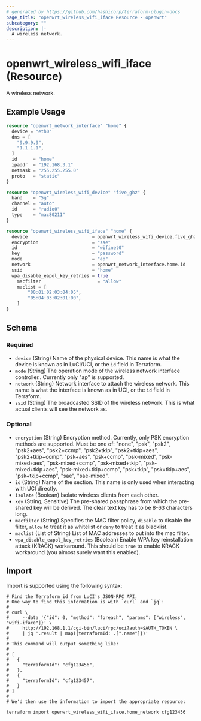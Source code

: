 ```yaml
---
# generated by https://github.com/hashicorp/terraform-plugin-docs
page_title: "openwrt_wireless_wifi_iface Resource - openwrt"
subcategory: ""
description: |-
  A wireless network.
---
```


# openwrt_wireless_wifi_iface (Resource)

A wireless network.

## Example Usage

```terraform
resource "openwrt_network_interface" "home" {
  device = "eth0"
  dns = [
    "9.9.9.9",
    "1.1.1.1",
  ]
  id      = "home"
  ipaddr  = "192.168.3.1"
  netmask = "255.255.255.0"
  proto   = "static"
}

resource "openwrt_wireless_wifi_device" "five_ghz" {
  band    = "5g"
  channel = "auto"
  id      = "radio0"
  type    = "mac80211"
}

resource "openwrt_wireless_wifi_iface" "home" {
  device                        = openwrt_wireless_wifi_device.five_ghz.id
  encryption                    = "sae"
  id                            = "wifinet0"
  key                           = "password"
  mode                          = "ap"
  network                       = openwrt_network_interface.home.id
  ssid                          = "home"
  wpa_disable_eapol_key_retries = true 
	macfilter                     = "allow"
	maclist = [
		"00:01:02:03:04:05",
		"05:04:03:02:01:00",
	]
}
```

<!-- schema generated by tfplugindocs -->
## Schema

### Required

- `device` (String) Name of the physical device. This name is what the device is known as in LuCI/UCI, or the `id` field in Terraform.
- `mode` (String) The operation mode of the wireless network interface controller.. Currently only "ap" is supported.
- `network` (String) Network interface to attach the wireless network. This name is what the interface is known as in UCI, or the `id` field in Terraform.
- `ssid` (String) The broadcasted SSID of the wireless network. This is what actual clients will see the network as.

### Optional

- `encryption` (String) Encryption method. Currently, only PSK encryption methods are supported. Must be one of: "none", "psk", "psk2", "psk2+aes", "psk2+ccmp", "psk2+tkip", "psk2+tkip+aes", "psk2+tkip+ccmp", "psk+aes", "psk+ccmp", "psk-mixed", "psk-mixed+aes", "psk-mixed+ccmp", "psk-mixed+tkip", "psk-mixed+tkip+aes", "psk-mixed+tkip+ccmp", "psk+tkip", "psk+tkip+aes", "psk+tkip+ccmp", "sae", "sae-mixed".
- `id` (String) Name of the section. This name is only used when interacting with UCI directly.
- `isolate` (Boolean) Isolate wireless clients from each other.
- `key` (String, Sensitive) The pre-shared passphrase from which the pre-shared key will be derived. The clear text key has to be 8-63 characters long.
- `macfilter` (String) Specifies the MAC filter policy, `disable` to disable the filter, `allow` to treat it as whitelist or `deny` to treat it as blacklist.
- `maclist` (List of String) List of MAC addresses to put into the mac filter.
- `wpa_disable_eapol_key_retries` (Boolean) Enable WPA key reinstallation attack (KRACK) workaround. This should be `true` to enable KRACK workaround (you almost surely want this enabled).

## Import

Import is supported using the following syntax:

```shell
# Find the Terraform id from LuCI's JSON-RPC API.
# One way to find this information is with `curl` and `jq`:
#
# curl \
#     --data '{"id": 0, "method": "foreach", "params": ["wireless", "wifi-iface"]}' \
#     http://192.168.1.1/cgi-bin/luci/rpc/uci?auth=$AUTH_TOKEN \
#     | jq '.result | map({terraformId: .[".name"]})'
#
# This command will output something like:
#
# [
#   {
#     "terraformId": "cfg123456",
#   },
#   {
#     "terraformId": "cfg123457",
#   }
# ]
#
# We'd then use the information to import the appropriate resource:

terraform import openwrt_wireless_wifi_iface.home_network cfg123456
```
